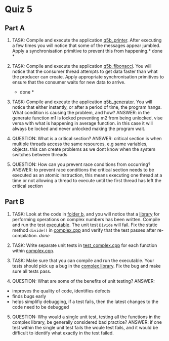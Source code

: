 Quiz 5
======

Part A
------
1) TASK: Compile and execute the application [q5b_printer](./a/printer.cpp). After executing a few times you will notice that some of the messages appear jumbled. Apply a synchronisation primitive to prevent this from happening.* done *

2) TASK: Compile and execute the application [q5b_fibonacci](./a/fibonacci.cpp). You will notice that the consumer thread attempts to get data faster than what the producer can create. Apply appropriate synchronisation primitives to ensure that the consumer waits for new data to arrive.
    * done *

3) TASK: Compile and execute the application [q5b_generator](./a/generator.cpp). You will notice that either instantly, or after a period of time, the program hangs. What condition is causing the problem, and how? 
ANSWER: in the generate function m1 is locked preventing m2 from being unlocked, vise versa with what is happening in average function. in this case it will always be locked and never unlocked making the program wait.

4) QUESTION: What is a critical section? 
ANSWER: critical section is when multiple threads access the same resources, e.g same variables, objects. this can create problems as we dont know when the system switches between threads

5) QUESTION: How can you prevent race conditions from occurring? 
ANSWER: to prevent race conditions the critical section needs to be executed as an atomic instruction, this means executing one thread at a time or not allowing a thread to execute until the first thread has left the critical section


Part B
------
1) TASK: Look at the code in [folder b](./b), and you will notice that a [library](./b/complex.h) for performing operations on complex numbers has been written. Compile and run the test [executable](./b/test_complex.cpp). The unit test `Divide` will fail. Fix the static method `divide()` in [complex.cpp](./b/complex.cpp) and verify that the test passes after re-compilation.
    *done*

2) TASK: Write separate unit tests in [test_complex.cpp](./b/test_complex.cpp) for each function within [complex.cpp](./b/complex.cpp).

3) TASK: Make sure that you can compile and run the executable. Your tests should pick up a bug in the [complex library](./b/complex.cpp). Fix the bug and make sure all tests pass.

4) QUESTION: What are some of the benefits of unit testing? 
ANSWER:
- improves the quality of code, identifies defects
- finds bugs early 
- helps simplifiy debugging, if a test fails, then the latest changes to the code need to be debugged

5) QUESTION: Why would a single unit test, testing all the functions in the complex library, be generally considered bad practice? 
ANSWER: if one test within the single unit test fails the woule test fails, and it would be difficult to identify what exactly in the test failed.
